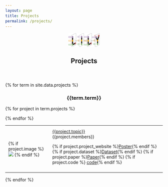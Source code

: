 ```yaml
---
layout: page
title: Projects
permalink: /projects/
---
```


<center><a href="https://yale-lily.github.io/"><img src="/lily-logo.png" alt="test image" width="20%" height="20%"></a></center>
  <header class="post-header">
    <h2 class="post-title">Projects</h2>
  </header> 

{% for term in site.data.projects %}
<div class ="row">

<div style="text-align:center">
<h3>{{term.term}}</h3>
</div>
</div>


<table>
{% for project in term.projects %}


  <tr><td style="padding:10px">
{% if project.image %}
<img width="300px" src="{{project.image}}"> {% endif %}
</td><td style="padding:10px">
<a class="paper" href="{{project.project_website}}">
{{project.topic}}
</a><br>
{{project.members}}<br>

{% if project.project_website %}<a class="btn btn-labeled btn-primary" href="{{project.project_website}}">Poster</a>{% endif %}
{% if project.dataset %}<a class="btn btn-labeled btn-primary" href="{{project.dataset}}">Dataset</a>{% endif %}
{% if project.paper %}<a class="btn btn-labeled btn-primary" href="{{project.paper}}">Paper</a>{% endif %}
{% if project.code %} <a class="icon slides label label-success label-warning" href="{{project.code}}">code</a>{% endif %}
<br>

</td></tr>

{% endfor %}
</table>

{% endfor %}

